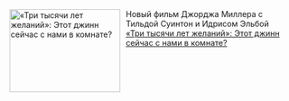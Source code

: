 <!--2025-03-27 10:15:18-->
<div class="yb">
  <div class="rss smaller1 kino_kino"><a href="https://www.kino-teatr.ru/kino/art/tv/6478/" title="«Три тысячи лет желаний»: Этот джинн сейчас с нами в комнате?"><img src="https://www.kino-teatr.ru/art/8/7/6478/poster.jpg" width="196" height="147" align="left" hspace="5" style="margin: 0px 10px 0px 5px" alt="«Три тысячи лет желаний»: Этот джинн сейчас с нами в комнате?"/></a>Новый фильм Джорджа Миллера с Тильдой Суинтон и Идрисом Эльбой <br><a class="light" href="https://www.kino-teatr.ru/kino/art/tv/6478/">«Три тысячи лет желаний»: Этот джинн сейчас с нами в комнате?</a></div>
</div>
